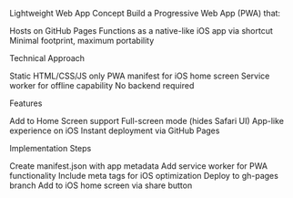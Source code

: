 Lightweight Web App
Concept
Build a Progressive Web App (PWA) that:

Hosts on GitHub Pages
Functions as a native-like iOS app via shortcut
Minimal footprint, maximum portability

Technical Approach

Static HTML/CSS/JS only
PWA manifest for iOS home screen
Service worker for offline capability
No backend required

Features

Add to Home Screen support
Full-screen mode (hides Safari UI)
App-like experience on iOS
Instant deployment via GitHub Pages

Implementation Steps

Create manifest.json with app metadata
Add service worker for PWA functionality
Include meta tags for iOS optimization
Deploy to gh-pages branch
Add to iOS home screen via share button